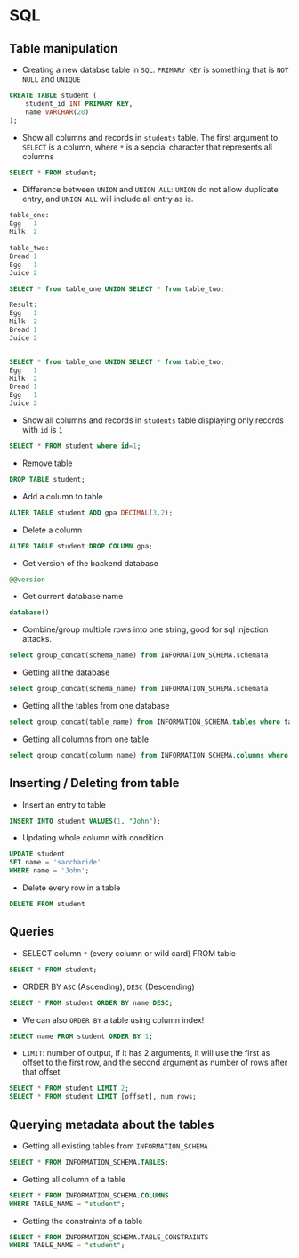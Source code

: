 # SQL

## Table manipulation
* Creating a new databse table in `SQL`. `PRIMARY KEY` is something that is `NOT NULL` and `UNIQUE`
```sql
CREATE TABLE student (
    student_id INT PRIMARY KEY,
    name VARCHAR(20)
);
```
* Show all columns and records in `students` table. The first argument to `SELECT` is a column, where `*` is a sepcial character that represents all columns
```sql
SELECT * FROM student;
```

* Difference between `UNION` and `UNION ALL`: `UNION` do not allow duplicate entry, and `UNION ALL` will include all entry as is.
```sql
table_one:
Egg   1
Milk  2

table_two:
Bread 1
Egg   1
Juice 2

SELECT * from table_one UNION SELECT * from table_two;

Result:
Egg   1
Milk  2
Bread 1
Juice 2


SELECT * from table_one UNION SELECT * from table_two;
Egg   1
Milk  2
Bread 1
Egg   1
Juice 2
```

* Show all columns and records in `students` table displaying only records with `id` is `1`
```sql
SELECT * FROM student where id=1;
```

* Remove table
```sql
DROP TABLE student;
```

* Add a column to table
```sql
ALTER TABLE student ADD gpa DECIMAL(3,2);
```

* Delete a column
```sql
ALTER TABLE student DROP COLUMN gpa;
```

* Get version of the backend database
```sql
@@version
```

* Get current database name
```sql
database()
```

* Combine/group multiple rows into one string, good for sql injection attacks.
```sql
select group_concat(schema_name) from INFORMATION_SCHEMA.schemata
```

* Getting all the database
```sql
select group_concat(schema_name) from INFORMATION_SCHEMA.schemata
```

* Getting all the tables from one database
```sql
select group_concat(table_name) from INFORMATION_SCHEMA.tables where table_schema = 'ASISCTF'
```

* Getting all columns from one table
```sql
select group_concat(column_name) from INFORMATION_SCHEMA.columns where table_name = 'books'
```
## Inserting / Deleting from table
* Insert an entry to table
```sql
INSERT INTO student VALUES(1, "John");
```

* Updating whole column with condition
```sql
UPDATE student
SET name = 'saccharide'
WHERE name = 'John';
```

* Delete every row in a table
```sql
DELETE FROM student
```

## Queries
* SELECT  column `*` (every column or wild card) FROM table
```sql
SELECT * FROM student;
```

* ORDER BY `ASC` (Ascending), `DESC` (Descending)
```sql
SELECT * FROM student ORDER BY name DESC;
```

* We can also `ORDER BY` a table using column index!
```sql
SELECT name FROM student ORDER BY 1;
```
* `LIMIT`: number of output, if it has 2 arguments, it will use the first as offset to the first row, and the second argument as number of rows after that offset
```sql
SELECT * FROM student LIMIT 2;
SELECT * FROM student LIMIT [offset], num_rows; 
```

## Querying metadata about the tables
* Getting all existing tables from `INFORMATION_SCHEMA`
```sql
SELECT * FROM INFORMATION_SCHEMA.TABLES;
```
* Getting all column of a table
```sql
SELECT * FROM INFORMATION_SCHEMA.COLUMNS
WHERE TABLE_NAME = "student";
```
* Getting the constraints of a table
```sql
SELECT * FROM INFORMATION_SCHEMA.TABLE_CONSTRAINTS
WHERE TABLE_NAME = "student";
```


